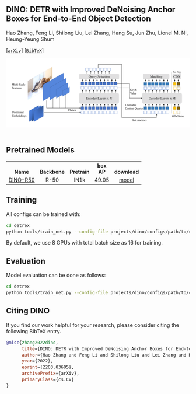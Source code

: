 ## DINO: DETR with Improved DeNoising Anchor Boxes for End-to-End Object Detection

Hao Zhang, Feng Li, Shilong Liu, Lei Zhang, Hang Su, Jun Zhu, Lionel M. Ni, Heung-Yeung Shum

[[`arXiv`](https://arxiv.org/abs/2203.03605)] [[`BibTeX`](#citing-dino)]

<div align="center">
  <img src="./assets/dino_arch.png"/>
</div><br/>

## Pretrained Models
<table><tbody>
<!-- START TABLE -->
<!-- TABLE HEADER -->
<th valign="bottom">Name</th>
<th valign="bottom">Backbone</th>
<th valign="bottom">Pretrain</th>
<th valign="bottom">box<br/>AP</th>
<th valign="bottom">download</th>
<!-- TABLE BODY -->
<!-- ROW: dino_r50_12ep -->
 <tr><td align="left"><a href="configs/dino_r50_12ep.py">DINO-R50</a></td>
<td align="center">R-50</td>
<td align="center">IN1k</td>
<td align="center">49.05</td>
<td align="center"> <a href="">model</a></td>
</tr>
</tbody></table>

## Training
All configs can be trained with:
```bash
cd detrex
python tools/train_net.py --config-file projects/dino/configs/path/to/config.py --num-gpus 8
```
By default, we use 8 GPUs with total batch size as 16 for training.

## Evaluation
Model evaluation can be done as follows:
```bash
cd detrex
python tools/train_net.py --config-file projects/dino/configs/path/to/config.py --eval-only train.init_checkpoint=/path/to/model_checkpoint
```


## Citing DINO
If you find our work helpful for your research, please consider citing the following BibTeX entry.

```BibTex
@misc{zhang2022dino,
      title={DINO: DETR with Improved DeNoising Anchor Boxes for End-to-End Object Detection}, 
      author={Hao Zhang and Feng Li and Shilong Liu and Lei Zhang and Hang Su and Jun Zhu and Lionel M. Ni and Heung-Yeung Shum},
      year={2022},
      eprint={2203.03605},
      archivePrefix={arXiv},
      primaryClass={cs.CV}
}
```